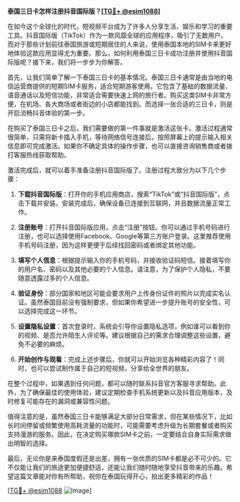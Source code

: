 **泰国三日卡怎样注册抖音国际版？[[TG💪+ @esim1088](https://t.me/s/esim1088)]**

在如今这个全球化的时代，短视频平台成为了许多人分享生活、娱乐和学习的重要工具。抖音国际版（TikTok）作为一款风靡全球的应用程序，吸引了无数用户。而对于那些计划前往泰国旅游或短期居住的人来说，使用泰国本地的SIM卡来更好地体验这款应用显得尤为重要。那么，如何利用泰国三日卡成功注册并使用抖音国际版呢？接下来，我们将一步步为你解答。

首先，让我们简单了解一下泰国三日卡的基本情况。泰国三日卡通常是由当地的电信运营商提供的短期SIM卡服务，适合短期游客使用。它包含了基础的数据流量、语音通话以及短信功能，非常适合需要快速上网的旅行者。购买这类SIM卡非常方便，在机场、各大商场或者街边的小店都能找到。而选择一张合适的三日卡，则是开启流畅抖音体验的第一步。

在购买了泰国三日卡之后，我们需要做的第一件事就是激活这张卡。激活过程通常很简单，只需将新卡插入手机，等待网络信号连接后，按照屏幕上的提示输入相关信息即可完成激活。如果你不确定具体的操作步骤，也可以直接咨询销售商或者拨打客服热线获取帮助。

激活完成后，就可以着手准备注册抖音国际版了。注册过程大致分为以下几个步骤：

1. **下载抖音国际版**：打开你的手机应用商店，搜索“TikTok”或“抖音国际版”，点击下载并安装。安装完成后，确保设备已连接到互联网，并且数据流量正常工作。

2. **注册账号**：打开抖音国际版应用，点击“注册”按钮。你可以通过手机号码进行注册，也可以选择使用Facebook、Google等第三方账户登录。这里推荐使用手机号码注册，因为这样更便于后续找回密码或者绑定其他功能。

3. **填写个人信息**：根据提示输入你的手机号码，并接收验证码短信。接着填写你的用户名、密码以及其他必要的个人信息。请注意，为了保护个人隐私，不要随意透露过多的个人信息。

4. **验证身份**：部分国家和地区可能会要求用户上传身份证件的照片以完成实名认证。虽然泰国目前没有强制要求，但如果你希望进一步提升账号的安全性，可以选择完成这一环节。

5. **设置隐私设置**：首次登录时，系统会引导你设置隐私选项，例如谁可以看到你的视频、是否允许陌生人评论等。建议根据自己的需求合理调整这些设置，避免不必要的麻烦。

6. **开始创作与观看**：完成上述步骤后，你就可以开始浏览各种精彩内容了！同时，也可以尝试制作属于自己的短视频，分享给全世界的朋友。

在整个过程中，如果遇到任何问题，都可以随时联系抖音官方客服寻求帮助。此外，为了确保最佳的使用体验，建议定期检查手机系统更新以及抖音应用版本，及时修复可能存在的漏洞或兼容性问题。

值得注意的是，虽然泰国三日卡能够满足大部分日常需求，但在某些情况下，比如长时间停留或频繁使用高耗流量的功能时，可能需要考虑升级为长期套餐或者购买支持漫游的服务。因此，在决定购买哪款SIM卡之前，一定要结合自身实际需求做出明智的选择。

最后，无论你是来泰国度假还是出差，拥有一张优质的SIM卡都是必不可少的。它不仅能让我们的旅途更加便捷舒适，还能让我们随时随地享受抖音带来的乐趣。希望这篇文章能对你有所帮助，祝你在泰国玩得开心，拍出更多精彩的作品！

[[TG💪+ @esim1088](https://t.me/s/esim1088) ![Image](https://i.postimg.cc/4NQfJmqS/Snipaste-2025-05-13-00-14-12.png)]